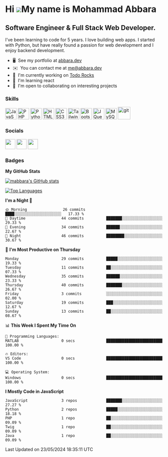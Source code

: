 Hi ![](https://user-images.githubusercontent.com/18350557/176309783-0785949b-9127-417c-8b55-ab5a4333674e.gif)My name is Mohammad Abbara
=======================================================================================================================================

Software Engineer & Full Stack Web Developer.
--------------------------------------------

I've been learning to code for 5 years. I love building web apps. I started with Python, but have really found a passion for web development and I enjoy backend development.

* 🖥️  See my portfolio at [abbara.dev](http://abbara.dev)
* ✉️  You can contact me at [me@abbara.dev](mailto:me@abbara.dev)
* 🚀  I'm currently working on [Todo Rocks](http://todo.rocks)
* 🧠  I'm learning react
* 🤝  I'm open to collaborating on interesting projects

### Skills

<p align="left">
<a href="https://developer.mozilla.org/en-US/docs/Web/JavaScript" target="_blank" rel="noreferrer"><img src="https://raw.githubusercontent.com/danielcranney/readme-generator/main/public/icons/skills/javascript-colored.svg" width="36" height="36" alt="JavaScript" /></a>
<a href="https://www.php.net/" target="_blank" rel="noreferrer"><img src="https://raw.githubusercontent.com/danielcranney/readme-generator/main/public/icons/skills/php-colored.svg" width="36" height="36" alt="PHP" /></a>
<a href="https://www.python.org/" target="_blank" rel="noreferrer"><img src="https://raw.githubusercontent.com/danielcranney/readme-generator/main/public/icons/skills/python-colored.svg" width="36" height="36" alt="Python" /></a>
<a href="https://developer.mozilla.org/en-US/docs/Glossary/HTML5" target="_blank" rel="noreferrer"><img src="https://raw.githubusercontent.com/danielcranney/readme-generator/main/public/icons/skills/html5-colored.svg" width="36" height="36" alt="HTML5" /></a>
<a href="https://www.w3.org/TR/CSS/#css" target="_blank" rel="noreferrer"><img src="https://raw.githubusercontent.com/danielcranney/readme-generator/main/public/icons/skills/css3-colored.svg" width="36" height="36" alt="CSS3" /></a>
<a href="https://tailwindcss.com/" target="_blank" rel="noreferrer"><img src="https://raw.githubusercontent.com/danielcranney/readme-generator/main/public/icons/skills/tailwindcss-colored.svg" width="36" height="36" alt="TailwindCSS" /></a>
<a href="https://getbootstrap.com/" target="_blank" rel="noreferrer"><img src="https://raw.githubusercontent.com/danielcranney/readme-generator/main/public/icons/skills/bootstrap-colored.svg" width="36" height="36" alt="Bootstrap" /></a>
<a href="https://jquery.com/" target="_blank" rel="noreferrer"><img src="https://raw.githubusercontent.com/danielcranney/readme-generator/main/public/icons/skills/jquery-colored.svg" width="36" height="36" alt="JQuery" /></a>
<a href="https://www.mysql.com/" target="_blank" rel="noreferrer"><img src="https://raw.githubusercontent.com/danielcranney/readme-generator/main/public/icons/skills/mysql-colored.svg" width="36" height="36" alt="MySQL" /></a>
<a href="https://git-scm.com/" target="_blank"> <img src="https://www.vectorlogo.zone/logos/git-scm/git-scm-icon.svg" alt="git" width="40" height="40"/> </a>
</p>


### Socials

<p align="left"> <a href="https://discord.com/users/MAbbara#0001" target="_blank" rel="noreferrer"><img src="https://raw.githubusercontent.com/danielcranney/readme-generator/main/public/icons/socials/discord.svg" width="32" height="32" /></a> <a href="https://www.github.com/mabbara" target="_blank" rel="noreferrer"><img src="https://raw.githubusercontent.com/danielcranney/readme-generator/main/public/icons/socials/github.svg" width="32" height="32" /></a> <a href="http://www.instagram.com/MA_Abbara" target="_blank" rel="noreferrer"><img src="https://raw.githubusercontent.com/danielcranney/readme-generator/main/public/icons/socials/instagram.svg" width="32" height="32" /></a></p>

### Badges

<b>My GitHub Stats</b>

<a href="http://www.github.com/mabbara"><img src="https://github-readme-stats.vercel.app/api?username=mabbara&show_icons=true&hide=&count_private=true&title_color=0891b2&text_color=ffffff&icon_color=0891b2&bg_color=1c1917&hide_border=true&show_icons=true" alt="mabbara's GitHub stats" /></a>

<a href="https://github.com/mabbara" align="left"><img src="https://github-readme-stats.vercel.app/api/top-langs/?username=mabbara&langs_count=10&title_color=0891b2&text_color=ffffff&icon_color=0891b2&bg_color=1c1917&hide_border=true&locale=en&custom_title=Top%20Languages" alt="Top Languages" /></a>


<!--START_SECTION:waka-->
**I'm a Night 🦉** 

```text
🌞 Morning                26 commits          ████░░░░░░░░░░░░░░░░░░░░░   17.33 % 
🌆 Daytime                44 commits          ███████░░░░░░░░░░░░░░░░░░   29.33 % 
🌃 Evening                34 commits          ██████░░░░░░░░░░░░░░░░░░░   22.67 % 
🌙 Night                  46 commits          ████████░░░░░░░░░░░░░░░░░   30.67 % 
```
📅 **I'm Most Productive on Thursday** 

```text
Monday                   29 commits          █████░░░░░░░░░░░░░░░░░░░░   19.33 % 
Tuesday                  11 commits          ██░░░░░░░░░░░░░░░░░░░░░░░   07.33 % 
Wednesday                35 commits          ██████░░░░░░░░░░░░░░░░░░░   23.33 % 
Thursday                 40 commits          ███████░░░░░░░░░░░░░░░░░░   26.67 % 
Friday                   3 commits           ░░░░░░░░░░░░░░░░░░░░░░░░░   02.00 % 
Saturday                 19 commits          ███░░░░░░░░░░░░░░░░░░░░░░   12.67 % 
Sunday                   13 commits          ██░░░░░░░░░░░░░░░░░░░░░░░   08.67 % 
```


📊 **This Week I Spent My Time On** 

```text
💬 Programming Languages: 
MATLAB                   0 secs              █████████████████████████   100.00 % 

🔥 Editors: 
VS Code                  0 secs              █████████████████████████   100.00 % 

💻 Operating System: 
Windows                  0 secs              █████████████████████████   100.00 % 
```

**I Mostly Code in JavaScript** 

```text
JavaScript               3 repos             ███████░░░░░░░░░░░░░░░░░░   27.27 % 
Python                   2 repos             █████░░░░░░░░░░░░░░░░░░░░   18.18 % 
PHP                      1 repo              ██░░░░░░░░░░░░░░░░░░░░░░░   09.09 % 
Twig                     1 repo              ██░░░░░░░░░░░░░░░░░░░░░░░   09.09 % 
Java                     1 repo              ██░░░░░░░░░░░░░░░░░░░░░░░   09.09 % 
```




 Last Updated on 23/05/2024 18:35:11 UTC
<!--END_SECTION:waka-->